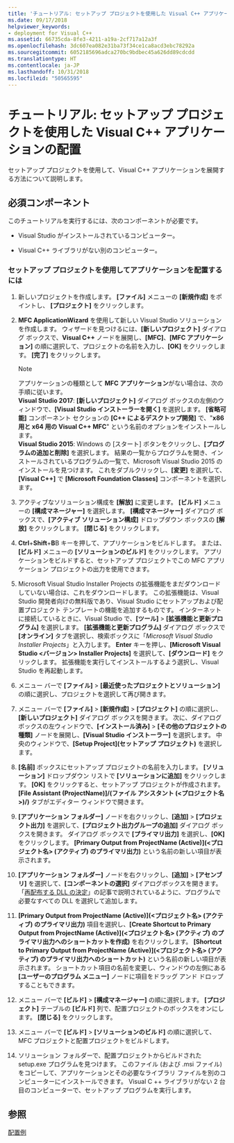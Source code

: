 ```yaml
---
title: 'チュートリアル: セットアップ プロジェクトを使用した Visual C++ アプリケーションの配置'
ms.date: 09/17/2018
helpviewer_keywords:
- deployment for Visual C++
ms.assetid: 66735cda-8fe3-4211-a19a-2cf717a12a3f
ms.openlocfilehash: 3dc607ea082e31ba73f34ce1ca8acd3ebc78292a
ms.sourcegitcommit: 6052185696adca270bc9bdbec45a626dd89cdcdd
ms.translationtype: HT
ms.contentlocale: ja-JP
ms.lasthandoff: 10/31/2018
ms.locfileid: "50565595"
---
```

# <a name="walkthrough-deploying-a-visual-c-application-by-using-a-setup-project"></a>チュートリアル: セットアップ プロジェクトを使用した Visual C++ アプリケーションの配置

セットアップ プロジェクトを使用して、Visual C++ アプリケーションを展開する方法について説明します。

## <a name="prerequisites"></a>必須コンポーネント

このチュートリアルを実行するには、次のコンポーネントが必要です。

- Visual Studio がインストールされているコンピューター。

- Visual C++ ライブラリがない別のコンピューター。

### <a name="to-deploy-an-application-by-using-a-setup-project"></a>セットアップ プロジェクトを使用してアプリケーションを配置するには

1. 新しいプロジェクトを作成します。 **[ファイル]** メニューの **[新規作成]** をポイントし、 **[プロジェクト]** をクリックします。

1. **MFC ApplicationWizard** を使用して新しい Visual Studio ソリューションを作成します。 ウィザードを見つけるには、**[新しいプロジェクト]** ダイアログ ボックスで、**Visual C++** ノードを展開し、**[MFC]**、**[MFC アプリケーション]** の順に選択して、プロジェクトの名前を入力し、**[OK]** をクリックします。 **[完了]** をクリックします。

   > [!NOTE]
   > アプリケーションの種類として **MFC アプリケーション**がない場合は、次の手順に従います。<br/>
   > **Visual Studio 2017**: **[新しいプロジェクト]** ダイアログ ボックスの左側のウィンドウで、**[Visual Studio インストーラーを開く]** を選択します。 **[省略可能]** コンポーネント セクションの **[C++ によるデスクトップ開発]** で、"**x86 用と x64 用の Visual C++ MFC**" という名前のオプションをインストールします。<br/>
   > **Visual Studio 2015**: Windows の [スタート] ボタンをクリックし、**[プログラムの追加と削除]** を選択します。 結果の一覧からプログラムを開き、インストールされているプログラムの一覧で、Microsoft Visual Studio 2015 のインストールを見つけます。 これをダブルクリックし、**[変更]** を選択して、**[Visual C++]** で **[Microsoft Foundation Classes]** コンポーネントを選択します。

1. アクティブなソリューション構成を **[解放]** に変更します。 **[ビルド]** メニューの **[構成マネージャー]** を選択します。 **[構成マネージャー]** ダイアログ ボックスで、**[アクティブ ソリューション構成]** ドロップダウン ボックスの **[解放]** をクリックします。 **[閉じる]** をクリックします。

1. **Ctrl**+**Shift**+**B**B キーを押して、アプリケーションをビルドします。 または、**[ビルド]** メニューの **[ソリューションのビルド]** をクリックします。 アプリケーションをビルドすると、セットアップ プロジェクトでこの MFC アプリケーション プロジェクトの出力を使用できます。

1. Microsoft Visual Studio Installer Projects の拡張機能をまだダウンロードしていない場合は、これをダウンロードします。 この拡張機能は、Visual Studio 開発者向けの無料版であり、Visual Studio にセットアップおよび配置プロジェクト テンプレートの機能を追加するものです。 インターネットに接続しているときに、Visual Studio で、**[ツール]** > **[拡張機能と更新プログラム]** を選択します。 **[拡張機能と更新プログラム]** ダイアログ ボックスで **[オンライン]** タブを選択し、検索ボックスに「*Microsoft Visual Studio Installer Projects*」と入力します。 **Enter** キーを押し、**[Microsoft Visual Studio \<バージョン> Installer Projects]** を選択して、**[ダウンロード]** をクリックします。 拡張機能を実行してインストールするよう選択し、Visual Studio を再起動します。

1. メニュー バーで **[ファイル]** > **[最近使ったプロジェクトとソリューション]** の順に選択し、プロジェクトを選択して再び開きます。

1. メニュー バーで **[ファイル]** > **[新規作成]** > **[プロジェクト]** の順に選択し、**[新しいプロジェクト]** ダイアログ ボックスを開きます。 次に、ダイアログ ボックスの左ウィンドウで、**[インストール済み]** > **[その他のプロジェクトの種類]** ノードを展開し、**[Visual Studio インストーラー]** を選択します。 中央のウィンドウで、**[Setup Project]\(セットアップ プロジェクト\)** を選択します。

1. **[名前]** ボックスにセットアップ プロジェクトの名前を入力します。 **[ソリューション]** ドロップダウン リストで **[ソリューションに追加]** をクリックします。 **[OK]** をクリックすると、セットアップ プロジェクトが作成されます。 **[File Assistant (ProjectName)]/(ファイル アシスタント (<プロジェクト名>)/)** タブがエディター ウィンドウで開きます。

1. **[アプリケーション フォルダー]** ノードを右クリックし、**[追加]** > **[プロジェクト出力]** を選択して、**[プロジェクト出力グループの追加]** ダイアログ ボックスを開きます。 ダイアログ ボックスで **[プライマリ出力]** を選択し、**[OK]** をクリックします。 **[Primary Output from ProjectName (Active)]\(<プロジェクト名> (アクティブ) のプライマリ出力\)** という名前の新しい項目が表示されます。

1. **[アプリケーション フォルダー]** ノードを右クリックし、**[追加]** > **[アセンブリ]** を選択して、**[コンポーネントの選択]** ダイアログボックスを開きます。 「[再配布する DLL の決定](determining-which-dlls-to-redistribute.md)」の記事で説明されているように、プログラムで必要なすべての DLL を選択して追加します。

1. **[Primary Output from ProjectName (Active)]\(<プロジェクト名> (アクティブ) のプライマリ出力\)** 項目を選択し、**[Create Shortcut to Primary Output from ProjectName (Active)]\(<プロジェクト名> (アクティブ) のプライマリ出力へのショートカットを作成\)** を右クリックします。 **[Shortcut to Primary Output from ProjectName (Active)]\(<プロジェクト名> (アクティブ) のプライマリ出力へのショートカット\)** という名前の新しい項目が表示されます。 ショートカット項目の名前を変更し、ウィンドウの左側にある **[ユーザーのプログラム メニュー]** ノードに項目をドラッグ アンド ドロップすることもできます。

1. メニュー バーで **[ビルド]** > **[構成マネージャー]** の順に選択します。 **[プロジェクト]** テーブルの **[ビルド]** 列で、配置プロジェクトのボックスをオンにします。 **[閉じる]** をクリックします。

1. メニュー バーで **[ビルド]** > **[ソリューションのビルド]** の順に選択して、MFC プロジェクトと配置プロジェクトをビルドします。

1. ソリューション フォルダーで、配置プロジェクトからビルドされた setup.exe プログラムを見つけます。 このファイル (および .msi ファイル) をコピーして、アプリケーションとその必要なライブラリ ファイルを別のコンピューターにインストールできます。 Visual C ++ ライブラリがない 2 台目のコンピューターで、セットアップ プログラムを実行します。

## <a name="see-also"></a>参照

[配置例](deployment-examples.md)<br/>
